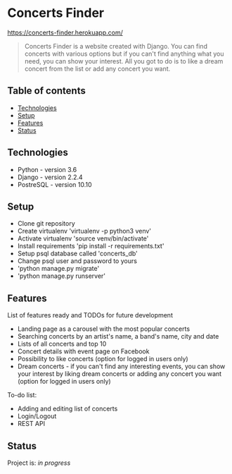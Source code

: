 # Concerts Finder

https://concerts-finder.herokuapp.com/
> Concerts Finder is a website created with Django. You can find concerts with various options but if you can't find anything what you need, you can show your interest.
All you got to do is to like a dream concert from the list or add any concert you want.

## Table of contents
* [Technologies](#technologies)
* [Setup](#setup)
* [Features](#features)
* [Status](#status)

## Technologies
* Python - version 3.6
* Django - version 2.2.4
* PostreSQL - version 10.10

## Setup
* Clone git repository
* Create virtualenv 'virtualenv -p python3 venv'
* Activate virtualenv 'source venv/bin/activate'
* Install requirements 'pip install -r requirements.txt'
* Setup psql database called 'concerts_db'
* Change psql user and password to yours
* 'python manage.py migrate'
* 'python manage.py runserver'

## Features
List of features ready and TODOs for future development
* Landing page as a carousel with the most popular concerts
* Searching concerts by an artist's name, a band's name, city and date
* Lists of all concerts and top 10
* Concert details with event page on Facebook
* Possibility to like concerts (option for logged in users only)
* Dream concerts - if you can't find any interesting events, you can show your interest by liking dream concerts or adding any concert you want (option for logged in users only)

To-do list:
* Adding and editing list of concerts
* Login/Logout
* REST API

## Status
Project is: _in progress_
